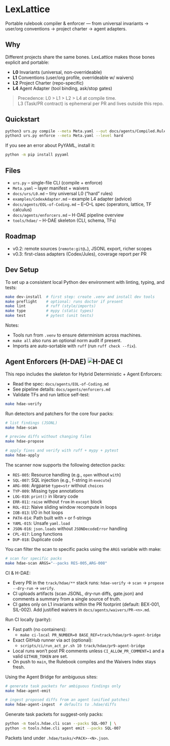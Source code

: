 # LexLattice
Portable rulebook compiler & enforcer — from universal invariants → user/org conventions → project charter → agent adapters.

## Why
Different projects share the same bones. LexLattice makes those bones explicit and portable:
- **L0** Invariants (universal, non-overrideable)
- **L1** Conventions (user/org profile, overrideable w/ waivers)
- **L2** Project Charter (repo-specific)
- **L4** Agent Adapter (tool binding, ask/stop gates)

> Precedence: L0 > L1 > L2 > L4 at compile time.  
> L3 (Task/PR contract) is ephemeral per PR and lives outside this repo.

## Quickstart
```bash
python3 urs.py compile --meta Meta.yaml --out docs/agents/Compiled.Rulebook.md
python3 urs.py enforce --meta Meta.yaml --level hard
```

If you see an error about PyYAML, install it:

```bash
python -m pip install pyyaml
```

## Files

* `urs.py` – single-file CLI (compile + enforce)
* `Meta.yaml` – layer manifest + waivers
* `docs/urs/L0.md` – tiny universal L0 (“hard” rules)
* `examples/CodexAdapter.md` – example L4 adapter (advice)
* `docs/agents/EOL-of-Coding.md` – E–O–L spec (operators, lattice, TF calculus)
* `docs/agents/enforcers.md` – H-DAE pipeline overview
* `tools/hdae/` – H-DAE skeleton (CLI, schema, TFs)

## Roadmap

* v0.2: remote sources (`remote:git@…`), JSONL export, richer scopes
* v0.3: first-class adapters (Codex/Jules), coverage report per PR

## Dev Setup

To set up a consistent local Python dev environment with linting, typing, and tests:

```bash
make dev-install  # first step: create .venv and install dev tools
make preflight    # optional: runs doctor if present
make lint         # ruff (style/imports)
make type         # mypy (static types)
make test         # pytest (unit tests)
```

Notes:
- Tools run from `.venv` to ensure determinism across machines.
- `make all` also runs an optional norm audit if present.
 - Imports are auto-sortable with `ruff` (run `ruff check --fix`).

## Agent Enforcers (H-DAE) ![H-DAE CI](https://github.com/LexLattice/lexlattice/actions/workflows/hdae.yml/badge.svg)

This repo includes the skeleton for Hybrid Deterministic + Agent Enforcers:
- Read the spec: `docs/agents/EOL-of-Coding.md`
- See pipeline details: `docs/agents/enforcers.md`
- Validate TFs and run lattice self-test:

```bash
make hdae-verify
```
Run detectors and patchers for the core four packs:

```bash
# list findings (JSONL)
make hdae-scan

# preview diffs without changing files
make hdae-propose

# apply fixes and verify with ruff + mypy + pytest
make hdae-apply
```

The scanner now supports the following detection packs:
- `RES-005`: Resource handling (e.g., `open` without `with`)
- `SQL-007`: SQL injection (e.g., f-string in `execute`)
- `ARG-008`: Argparse `type=str` without `choices`
- `TYP-009`: Missing type annotations
- `LOG-010`: `print()` in library code
- `ERR-011`: `raise` without `from` in `except` block
- `ROL-012`: Naive sliding window recompute in loops
- `IOB-013`: I/O in hot loops
- `PATH-014`: Path built with `+` or f-strings
- `YAML-015`: Unsafe `yaml.load`
- `JSON-016`: `json.loads` without `JSONDecodeError` handling
- `CPL-017`: Long functions
- `DUP-018`: Duplicate code

You can filter the scan to specific packs using the `ARGS` variable with make:
```bash
# scan for specific packs
make hdae-scan ARGS="--packs RES-005,ARG-008"
```

CI & H-DAE:
- Every PR in the `track/hdae/**` stack runs: `hdae-verify` → `scan` → `propose --dry-run` → `verify`.
- CI uploads artifacts (scan JSONL, dry-run diffs, gate.json) and comments a summary from a single source of truth.
- CI gates only on L1 invariants within the PR footprint (default: BEX-001, SIL-002). Add justified waivers in `docs/agents/waivers/PR-<n>.md`.

Run CI locally (parity):
- Fast path (no containers):
  - `make ci-local PR_NUMBER=0 BASE_REF=track/hdae/pr9-agent-bridge`
- Exact GitHub runner via act (optional):
  - `scripts/ci/run_act_pr.sh 10 track/hdae/pr9-agent-bridge`
- Local runs won’t post PR comments unless `CI_ALLOW_PR_COMMENT=1` and a valid `GITHUB_TOKEN` are set.
- On push to `main`, the Rulebook compiles and the Waivers Index stays fresh.

Using the Agent Bridge for ambiguous sites:

```bash
# generate task packets for ambiguous findings only
make hdae-agent-emit

# ingest proposed diffs from an agent (unified patches)
make hdae-agent-ingest  # defaults to .hdae/diffs
```

Generate task packets for suggest-only packs:

```bash
python -m tools.hdae.cli scan --packs SQL-007 | \
python -m tools.hdae.cli agent emit --packs SQL-007
```

Packets land under `.hdae/tasks/<PACK>-<N>.json`.
